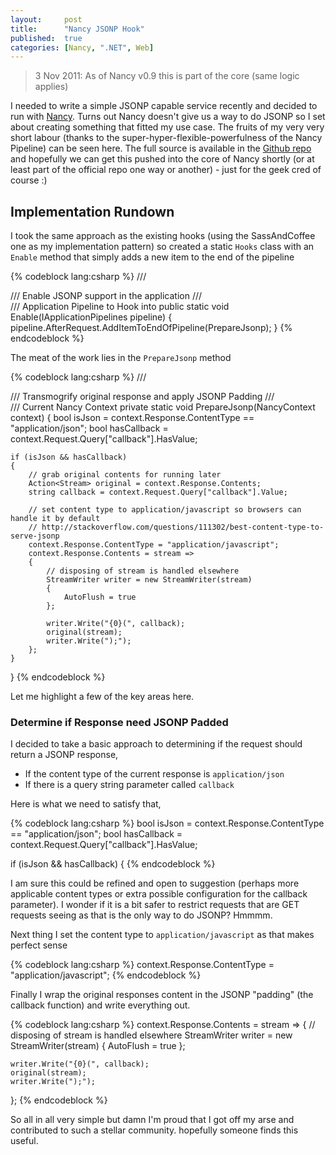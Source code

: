 ```yaml
---
layout:     post
title:      "Nancy JSONP Hook"
published:  true
categories: [Nancy, ".NET", Web]
---
```


> 3 Nov 2011: As of Nancy v0.9 this is part of the core (same logic applies)

I needed to write a simple JSONP capable service recently and decided to run with [Nancy](http://nancyfx.org).  Turns out Nancy doesn't give us a way to do JSONP so I set about creating something that fitted my use case.  The fruits of my very very short labour (thanks to the super-hyper-flexible-powerfulness of the Nancy Pipeline) can be seen here.  The full source is available in the [Github repo](https://github.com/kouphax/nancy-jsonp) and hopefully we can get this pushed into the core of Nancy shortly (or at least part of the official repo one way or another) - just for the geek cred of course :)

<!--more-->

## Implementation Rundown

I took the same approach as the existing hooks (using the SassAndCoffee one as my implementation pattern) so created a static `Hooks` class with an `Enable` method that simply adds a new item to the end of the pipeline

{% codeblock lang:csharp %}
/// <summary>
/// Enable JSONP support in the application
/// </summary>
/// <param name="pipeline">Application Pipeline to Hook into</param>
public static void Enable(IApplicationPipelines pipeline)
{
    pipeline.AfterRequest.AddItemToEndOfPipeline(PrepareJsonp);
}
{% endcodeblock %}

The meat of the work lies in the `PrepareJsonp` method

{% codeblock lang:csharp %}
/// <summary>
/// Transmogrify original response and apply JSONP Padding
/// </summary>
/// <param name="context">Current Nancy Context</param>
private static void PrepareJsonp(NancyContext context)
{
    bool isJson = context.Response.ContentType == "application/json";
    bool hasCallback = context.Request.Query["callback"].HasValue;

    if (isJson && hasCallback)
    {
        // grab original contents for running later
        Action<Stream> original = context.Response.Contents;
        string callback = context.Request.Query["callback"].Value;

        // set content type to application/javascript so browsers can handle it by default
        // http://stackoverflow.com/questions/111302/best-content-type-to-serve-jsonp
        context.Response.ContentType = "application/javascript";
        context.Response.Contents = stream =>
        {
            // disposing of stream is handled elsewhere
            StreamWriter writer = new StreamWriter(stream)
            {
                AutoFlush = true
            };

            writer.Write("{0}(", callback);
            original(stream);
            writer.Write(");");
        };
    }
}
{% endcodeblock %}

Let me highlight a few of the key areas here.

### Determine if Response need JSONP Padded

I decided to take a basic approach to determining if the request should return a JSONP response,

- If the content type of the current response is `application/json`
- If there is a query string parameter called `callback`

Here is what we need to satisfy that,

{% codeblock lang:csharp %}
bool isJson = context.Response.ContentType == "application/json";
bool hasCallback = context.Request.Query["callback"].HasValue;

if (isJson && hasCallback)
{
{% endcodeblock %}

I am sure this could be refined and open to suggestion (perhaps more applicable content types or extra possible configuration for the callback parameter).  I wonder if it is a bit safer to restrict requests that are GET requests seeing as that is the only way to do JSONP? Hmmmm.

Next thing I set the content type to `application/javascript` as that makes perfect sense

{% codeblock lang:csharp %}
context.Response.ContentType = "application/javascript";
{% endcodeblock %}

Finally I wrap the original responses content in the JSONP "padding" (the callback function) and write everything out.

{% codeblock lang:csharp %}
context.Response.Contents = stream =>
{
    // disposing of stream is handled elsewhere
    StreamWriter writer = new StreamWriter(stream)
    {
        AutoFlush = true
    };

    writer.Write("{0}(", callback);
    original(stream);
    writer.Write(");");
};
{% endcodeblock %}

So all in all very simple but damn I'm proud that I got off my arse and contributed to such a stellar community. hopefully someone finds this useful.